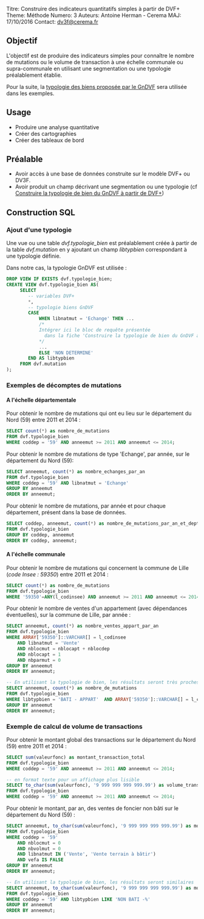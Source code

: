 Titre: Construire des indicateurs quantitatifs simples à partir de DVF+
Theme: Méthode
Numero: 3
Auteurs: Antoine Herman - Cerema
MAJ: 17/10/2016
Contact: dv3f@cerema.fr

## Objectif

L'objectif est de produire des indicateurs simples pour connaître le nombre de mutations
ou le volume de transaction à une échelle communale ou supra-communale 
en utilisant une segmentation ou une typologie préalablement établie.

Pour la suite, la [typologie des biens proposée par le GnDVF](http://guide-dvf.fr/utiliser-dvf/typologie-biens) sera 
utilisée dans les exemples. 

## Usage

* Produire une analyse quantitative 
* Créer des cartographies
* Créer des tableaux de bord 

## Préalable

* Avoir accès à une base de données construite sur le modèle DVF+ ou DV3F.   
* Avoir produit un champ décrivant une segmentation ou une typologie (cf [Construire la typologie de bien du GnDVF à partir de DVF+](methodo_typo_gndvf.html)) 

## Construction SQL

### Ajout d'une typologie

Une vue ou une table _dvf.typologie_bien_ est préalablement créée à partir de la table _dvf.mutation_ 
en y ajoutant un champ _libtypbien_ correspondant à une typologie définie.

Dans notre cas, la typologie GnDVF est utilisée :

```sql
DROP VIEW IF EXISTS dvf.typologie_bien;
CREATE VIEW dvf.typologie_bien AS(
	 SELECT 
		-- variables DVF+
		*,
		-- typologie biens GnDVF
		CASE
			WHEN libnatmut = 'Echange' THEN ...
			/*
			Intégrer ici le bloc de requête présentée 
			  dans la fiche 'Construire la typologie de bien du GnDVF à partir de DVF+'	
			*/ 
			...
			ELSE 'NON DETERMINE'
		END	AS libtypbien
	 FROM dvf.mutation
);
```

### Exemples de décomptes de mutations

#### A l'échelle départementale

Pour obtenir le nombre de mutations qui ont eu lieu sur le département du Nord (59) entre 2011 et 2014 :

```sql
SELECT count(*) as nombre_de_mutations
FROM dvf.typologie_bien 
WHERE coddep = '59' AND anneemut >= 2011 AND anneemut <= 2014;
```

Pour obtenir le nombre de mutations de type 'Echange', par année, sur le département du Nord (59):

```sql
SELECT anneemut, count(*) as nombre_echanges_par_an
FROM dvf.typologie_bien 
WHERE coddep = '59' AND libnatmut = 'Echange'
GROUP BY anneemut
ORDER BY anneemut;
```

Pour obtenir le nombre de mutations, par année et pour chaque département, présent dans la base de données.
```sql
SELECT coddep, anneemut, count(*) as nombre_de_mutations_par_an_et_dept
FROM dvf.typologie_bien
GROUP BY coddep, anneemut
ORDER BY coddep, anneemut;
```

#### A l'échelle communale

Pour obtenir le nombre de mutations qui concernent la commune de Lille (_code Insee : 59350_) entre 2011 et 2014 :

```sql
SELECT count(*) as nombre_de_mutations
FROM dvf.typologie_bien 
WHERE '59350'=ANY(l_codinsee) AND anneemut >= 2011 AND anneemut <= 2014;
```

Pour obtenir le nombre de ventes d'un appartement (avec dépendances éventuelles), sur la commune de Lille, par année :

```sql
SELECT anneemut, count(*) as nombre_ventes_appart_par_an
FROM dvf.typologie_bien 
WHERE ARRAY['59350']::VARCHAR[] = l_codinsee 
	AND libnatmut = 'Vente' 
	AND nblocmut = nblocapt + nblocdep
	AND nblocapt = 1
	AND nbparmut = 0
GROUP BY anneemut
ORDER BY anneemut;

-- En utilisant la typologie de bien, les résultats seront très proches
SELECT anneemut, count(*) as nombre_de_mutations
FROM dvf.typologie_bien
WHERE libtypbien = 'BATI - APPART' 	AND ARRAY['59350']::VARCHAR[] = l_codinsee 
GROUP BY anneemut
ORDER BY anneemut;
```

### Exemple de calcul de volume de transactions

Pour obtenir le montant global des transactions sur le département du Nord (59) entre 2011 et 2014 :

```sql
SELECT sum(valeurfonc) as montant_transaction_total
FROM dvf.typologie_bien 
WHERE coddep = '59' AND anneemut >= 2011 AND anneemut <= 2014;

-- en format texte pour un affichage plus lisible
SELECT to_char(sum(valeurfonc), '9 999 999 999 999.99') as volume_transaction
FROM dvf.typologie_bien 
WHERE coddep = '59' AND anneemut >= 2011 AND anneemut <= 2014;
```

Pour obtenir le montant, par an, des ventes de foncier non bâti sur le département du Nord (59) :

```sql
SELECT anneemut, to_char(sum(valeurfonc), '9 999 999 999 999.99') as montant_vente_non_bati
FROM dvf.typologie_bien 
WHERE coddep = '59' 
	AND nblocmut = 0 
	AND nbvolmut = 0
	AND libnatmut IN ('Vente', 'Vente terrain à bâtir')
	AND vefa IS FALSE
GROUP BY anneemut
ORDER BY anneemut;

-- En utilisant la typologie de bien, les résultats seront similaires
SELECT anneemut, to_char(sum(valeurfonc), '9 999 999 999 999.99') as montant_vente_non_bati
FROM dvf.typologie_bien 
WHERE coddep = '59' AND libtypbien LIKE 'NON BATI -%'
GROUP BY anneemut
ORDER BY anneemut;
```